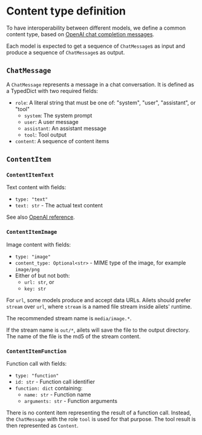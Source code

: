 # Content type definition

To have interoperability between different models, we define a common content type, based on [OpenAI chat completion messages](https://platform.openai.com/docs/api-reference/chat/create).

Each model is expected to get a sequence of `ChatMessage`s as input and produce a sequence of `ChatMessage`s as output.

## `ChatMessage`

A `ChatMessage` represents a message in a chat conversation. It is defined as a TypedDict with two required fields:

- `role`: A literal string that must be one of: "system", "user", "assistant", or "tool"
  - `system`: The system prompt
  - `user`: A user message
  - `assistant`: An assistant message
  - `tool`: Tool output
- `content`: A sequence of content items


## `ContentItem`

### `ContentItemText`

Text content with fields:

- `type: "text"`
- `text: str` - The actual text content

See also [OpenAI reference](https://platform.openai.com/docs/guides/text).


### `ContentItemImage`

Image content with fields:

- `type: "image"` 
- `content_type: Optional<str>` - MIME type of the image, for example `image/png`
- Either of but not both:
  - `url: str`, or
  - `key: str`

For `url`, some models produce and accept data URLs. Ailets should prefer `stream` over `url`, where `stream` is a named file stream inside ailets' runtime.

The recommended stream name is `media/image.*`.

If the stream name is `out/*`, ailets will save the file to the output directory. The name of the file is the md5 of the stream content.


### `ContentItemFunction`

Function call with fields:

- `type: "function"`
- `id: str` - Function call identifier
- `function: dict` containing:
    - `name: str` - Function name
    - `arguments: str` - Function arguments

There is no content item representing the result of a function call. Instead, the `ChatMessage` with the role `tool` is used for that purpose. The tool result is then represented as `Content`.